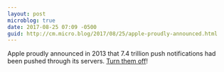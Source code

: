 ```yaml
---
layout: post
microblog: true
date: 2017-08-25 07:09 -0500
guid: http://cm.micro.blog/2017/08/25/apple-proudly-announced.html
---
```

Apple proudly announced in 2013 that 7.4 trillion push notifications had been pushed through its servers. [Turn them off](https://www.wired.com/story/turn-off-your-push-notifications/)!
